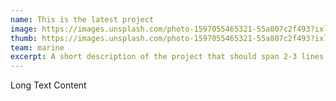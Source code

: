 ```yaml
---
name: This is the latest project
image: https://images.unsplash.com/photo-1597055465321-55a807c2f493?ixlib=rb-1.2.1&ixid=eyJhcHBfaWQiOjEyMDd9&auto=format&fit=crop&w=934&q=80
thumb: https://images.unsplash.com/photo-1597055465321-55a807c2f493?ixlib=rb-1.2.1&ixid=eyJhcHBfaWQiOjEyMDd9&auto=format&fit=crop&h=560&q=80
team: marine
excerpt: A short description of the project that should span 2-3 lines max.
---
```


Long Text Content
